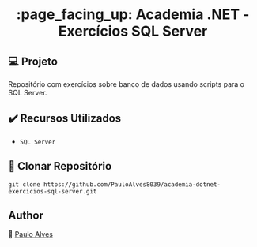 <h1 align="center">:page_facing_up: Academia .NET - Exercícios SQL Server</h1>

## :computer: Projeto

Repositório com exercícios sobre banco de dados usando scripts para o SQL Server.

## ✔️ Recursos Utilizados

- ``SQL Server``

## :floppy_disk: Clonar Repositório

```git clone https://github.com/PauloAlves8039/academia-dotnet-exercicios-sql-server.git```

## Author
:boy: [Paulo Alves](https://github.com/PauloAlves8039)
